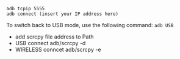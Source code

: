 ```
adb tcpip 5555
adb connect (insert your IP address here)
```

To switch back to USB mode, use the following command: 
``` adb USB  ```


* add scrcpy file address to Path
* USB connect adb/scrcpy -d
* WIRELESS conncet adb/scrcpy -e
